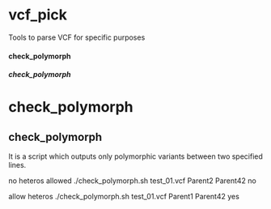 # vcf_pick
Tools to parse VCF for specific purposes

#### check_polymorph
##### check_polymorph

check_polymorph
===============

check_polymorph
---------------

It is a script which outputs only polymorphic variants between two specified lines.

no heteros allowed
./check_polymorph.sh test_01.vcf Parent2 Parent42 no

allow heteros
./check_polymorph.sh test_01.vcf Parent1 Parent42 yes
